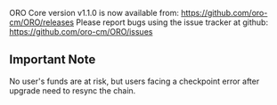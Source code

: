 ORO Core version v1.1.0 is now available from: https://github.com/oro-cm/ORO/releases
Please report bugs using the issue tracker at github: https://github.com/oro-cm/ORO/issues

Important Note
----

No user's funds are at risk, but users facing a checkpoint error after upgrade need to resync the chain.
